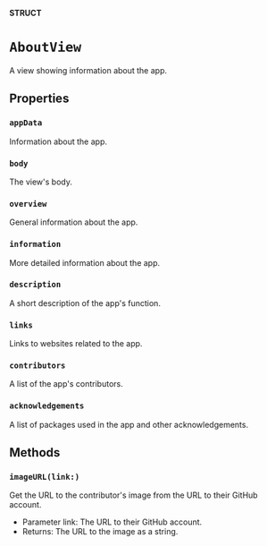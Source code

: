 **STRUCT**

# `AboutView`

A view showing information about the app.

## Properties
### `appData`

Information about the app.

### `body`

The view's body.

### `overview`

General information about the app.

### `information`

More detailed information about the app.

### `description`

A short description of the app's function.

### `links`

Links to websites related to the app.

### `contributors`

A list of the app's contributors.

### `acknowledgements`

A list of packages used in the app and other acknowledgements.

## Methods
### `imageURL(link:)`

Get the URL to the contributor's image from the URL to their GitHub account.
- Parameter link: The URL to their GitHub account.
- Returns: The URL to the image as a string.
